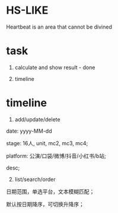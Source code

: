 # HS-LIKE
Heartbeat is an area that cannot be divined

# task

1. calculate and show result - done

2. timeline

# timeline

1. add/update/delete

date: yyyy-MM-dd

stage: 16人, unit, mc2, mc3, mc4;

platform: 公演/口袋/微博/抖音/小红书/b站;

desc;

2. list/search/order

日期范围，单选平台，文本模糊匹配；

默认按日期降序，可切换升降序；